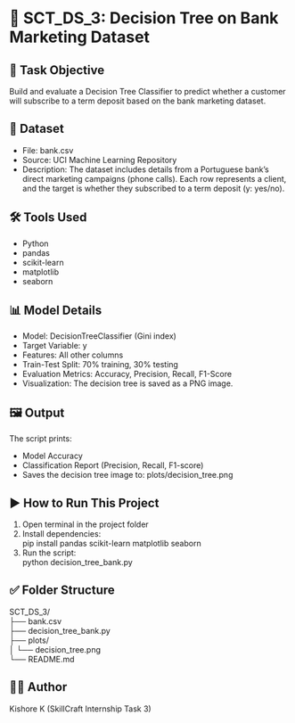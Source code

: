 # 🌳 SCT_DS_3: Decision Tree on Bank Marketing Dataset

## 🎯 Task Objective
Build and evaluate a Decision Tree Classifier to predict whether a customer will subscribe to a term deposit based on the bank marketing dataset.

## 📁 Dataset
- File: bank.csv
- Source: UCI Machine Learning Repository
- Description: The dataset includes details from a Portuguese bank’s direct marketing campaigns (phone calls). Each row represents a client, and the target is whether they subscribed to a term deposit (y: yes/no).

## 🛠️ Tools Used
- Python
- pandas
- scikit-learn
- matplotlib
- seaborn

## 📊 Model Details
- Model: DecisionTreeClassifier (Gini index)
- Target Variable: y
- Features: All other columns
- Train-Test Split: 70% training, 30% testing
- Evaluation Metrics: Accuracy, Precision, Recall, F1-Score
- Visualization: The decision tree is saved as a PNG image.

## 🖼️ Output
The script prints:
- Model Accuracy
- Classification Report (Precision, Recall, F1-score)
- Saves the decision tree image to: plots/decision_tree.png

## ▶️ How to Run This Project
1. Open terminal in the project folder  
2. Install dependencies:  
   pip install pandas scikit-learn matplotlib seaborn  
3. Run the script:  
   python decision_tree_bank.py

## ✅ Folder Structure
SCT_DS_3/  
├── bank.csv  
├── decision_tree_bank.py  
├── plots/  
│   └── decision_tree.png  
└── README.md

## 👨‍💻 Author
Kishore K (SkillCraft Internship Task 3)
